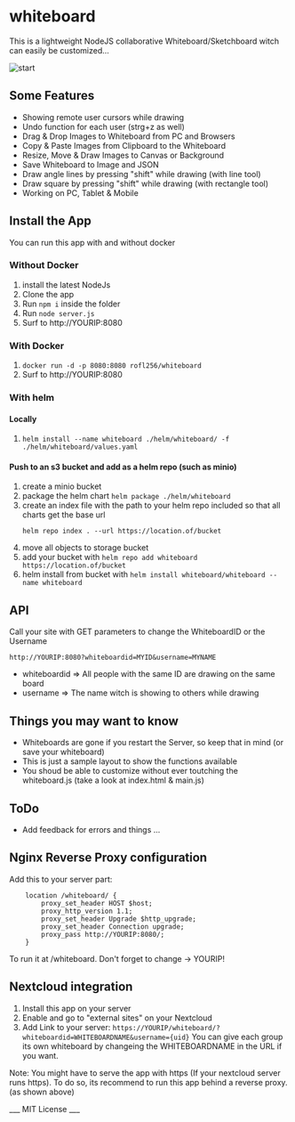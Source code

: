 # whiteboard
This is a lightweight NodeJS collaborative Whiteboard/Sketchboard witch can easily be customized...

![start](https://raw.githubusercontent.com/cracker0dks/whiteboard/master/doc/start.png)

## Some Features
* Showing remote user cursors while drawing
* Undo function for each user (strg+z as well)
* Drag & Drop Images to Whiteboard from PC and Browsers
* Copy & Paste Images from Clipboard to the Whiteboard
* Resize, Move & Draw Images to Canvas or Background
* Save Whiteboard to Image and JSON
* Draw angle lines by pressing "shift" while drawing (with line tool)
* Draw square by pressing "shift" while drawing (with rectangle tool)
* Working on PC, Tablet & Mobile

## Install the App
You can run this app with and without docker
### Without Docker
1. install the latest NodeJs
2. Clone the app
3. Run `npm i` inside the folder
4. Run `node server.js`
5. Surf to http://YOURIP:8080

### With Docker
1. `docker run -d -p 8080:8080 rofl256/whiteboard`
2. Surf to http://YOURIP:8080

### With helm
#### Locally
1. `helm install --name whiteboard ./helm/whiteboard/ -f ./helm/whiteboard/values.yaml`

#### Push to an s3 bucket and add as a helm repo (such as minio)
1. create a minio bucket
2. package the helm chart 
    ```helm package ./helm/whiteboard```
3. create an index file with the path to your helm repo included so that all charts get the base url
    ```
    helm repo index . --url https://location.of/bucket
    ```
4. move all objects to storage bucket
5. add your bucket with 
    ```helm repo add whiteboard https://location.of/bucket```
6. helm install from bucket with 
    ```helm install whiteboard/whiteboard --name whiteboard```

## API
Call your site with GET parameters to change the WhiteboardID or the Username

`http://YOURIP:8080?whiteboardid=MYID&username=MYNAME`

* whiteboardid => All people with the same ID are drawing on the same board
* username => The name witch is showing to others while drawing


## Things you may want to know
* Whiteboards are gone if you restart the Server, so keep that in mind (or save your whiteboard)
* This is just a sample layout to show the functions available
* You shoud be able to customize without ever toutching the whiteboard.js (take a look at index.html & main.js)

## ToDo
* Add feedback for errors and things ...

## Nginx Reverse Proxy configuration
Add this to your server part:
```
    location /whiteboard/ {
        proxy_set_header HOST $host;
        proxy_http_version 1.1;
        proxy_set_header Upgrade $http_upgrade;
        proxy_set_header Connection upgrade;
        proxy_pass http://YOURIP:8080/;
    }
```
To run it at /whiteboard. Don't forget to change -> YOURIP!

## Nextcloud integration
1. Install this app on your server
2. Enable and go to "external sites" on your Nextcloud
2. Add Link to your server: `https://YOURIP/whiteboard/?whiteboardid=WHITEBOARDNAME&username={uid}`
You can give each group its own whiteboard by changeing the WHITEBOARDNAME in the URL if you want.

Note: You might have to serve the app with https (If your nextcloud server runs https). To do so, its recommend to run this app behind a reverse proxy. (as shown above)


___ MIT License ___
